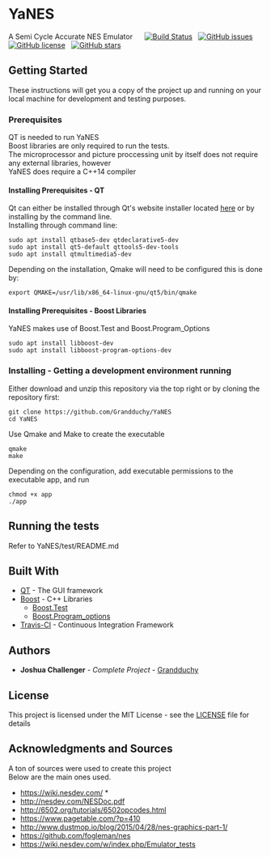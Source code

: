 # YaNES
A Semi Cycle Accurate NES Emulator &nbsp;&nbsp;&nbsp;&nbsp; 
[![Build Status](https://travis-ci.org/Grandduchy/YaNES.svg?branch=master)](https://travis-ci.org/Grandduchy/YaNES) &nbsp;
[![GitHub issues](https://img.shields.io/github/issues/Grandduchy/YaNES)](https://github.com/Grandduchy/YaNES/issues) &nbsp;
[![GitHub license](https://img.shields.io/github/license/Grandduchy/YaNES)](https://github.com/Grandduchy/YaNES/blob/master/LICENSE) &nbsp;
[![GitHub stars](https://img.shields.io/github/stars/Grandduchy/YaNES)](https://github.com/Grandduchy/YaNES/stargazers) &nbsp;

## Getting Started
These instructions will get you a copy of the project up and running on your local machine for development and testing purposes. 

### Prerequisites

QT is needed to run YaNES <br />
Boost libraries are only required to run the tests. <br />
The microprocessor and picture proccessing unit by itself does not require any external libraries, however <br />
YaNES does require a C++14 compiler

#### Installing Prerequisites - QT
Qt can either be installed through Qt's website installer located <a href="https://www.qt.io/download-qt-installer">here</a> or by installing by the command line. <br>
Installing through command line:
```
sudo apt install qtbase5-dev qtdeclarative5-dev
sudo apt install qt5-default qttools5-dev-tools
sudo apt install qtmultimedia5-dev
```
Depending on the installation, Qmake will need to be configured this is done by:
```
export QMAKE=/usr/lib/x86_64-linux-gnu/qt5/bin/qmake
```

#### Installing Prerequisites - Boost Libraries
YaNES makes use of Boost.Test and Boost.Program_Options
```
sudo apt install libboost-dev
sudo apt install libboost-program-options-dev
```

### Installing - Getting a development environment running
Either download and unzip this repository via the top right or by cloning the repository first:
```
git clone https://github.com/Grandduchy/YaNES
cd YaNES
```
Use Qmake and Make to create the executable
```
qmake
make
```
Depending on the configuration, add executable permissions to the executable app, and run
```
chmod +x app
./app
```

## Running the tests
Refer to YaNES/test/README.md

## Built With

* [QT](https://doc.qt.io/) - The GUI framework
* [Boost](https://www.boost.org/) - C++ Libraries
  * [Boost.Test](https://www.boost.org/doc/libs/1_71_0/libs/test/doc/html/index.html)
  * [Boost.Program_options](https://www.boost.org/doc/libs/1_71_0/doc/html/program_options.html)
* [Travis-CI](https://travis-ci.org/) - Continuous Integration Framework

## Authors

* **Joshua Challenger** - *Complete Project* - [Grandduchy](https://github.com/Grandduchy)

## License

This project is licensed under the MIT License - see the [LICENSE](LICENSE) file for details

## Acknowledgments and Sources
A ton of sources were used to create this project <br />
Below are the main ones used.
- https://wiki.nesdev.com/ *
- http://nesdev.com/NESDoc.pdf
- http://6502.org/tutorials/6502opcodes.html
- https://www.pagetable.com/?p=410
- http://www.dustmop.io/blog/2015/04/28/nes-graphics-part-1/
- https://github.com/fogleman/nes
- https://wiki.nesdev.com/w/index.php/Emulator_tests
